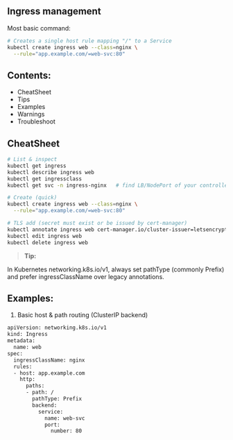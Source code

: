 ## Ingress management

Most basic command:

```bash
# Creates a single host rule mapping "/" to a Service
kubectl create ingress web --class=nginx \
  --rule="app.example.com/=web-svc:80"
```

## Contents:

- CheatSheet
- Tips
- Examples
- Warnings
- Troubleshoot

## CheatSheet

```bash
# List & inspect
kubectl get ingress
kubectl describe ingress web
kubectl get ingressclass
kubectl get svc -n ingress-nginx   # find LB/NodePort of your controller

# Create (quick)
kubectl create ingress web --class=nginx \
  --rule="app.example.com/=web-svc:80"

# TLS add (secret must exist or be issued by cert-manager)
kubectl annotate ingress web cert-manager.io/cluster-issuer=letsencrypt-prod
kubectl edit ingress web
kubectl delete ingress web
```

> **Tip:**

In Kubernetes networking.k8s.io/v1, always set pathType (commonly Prefix) and prefer ingressClassName over legacy annotations.

## Examples:

1) Basic host & path routing (ClusterIP backend)

```bash
apiVersion: networking.k8s.io/v1
kind: Ingress
metadata:
  name: web
spec:
  ingressClassName: nginx
  rules:
  - host: app.example.com
    http:
      paths:
      - path: /
        pathType: Prefix
        backend:
          service:
            name: web-svc
            port:
              number: 80
```
